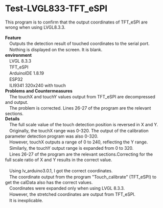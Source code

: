 # Test-LVGL833-TFT_eSPI
This program is to confirm that the output coordinates of TFT_eSPI are wrong when using LVGL8.3.3.
<BR>
<BR>
**Feature**<BR>
　Outputs the detection result of touched coordinates to the serial port.
<BR>
　Nothing is displayed on the screen. It is blank.<BR>
**environment**<BR>
　LVGL 8.3.3<BR>
　TFT_eSPI<BR>
　ArduinoIDE 1.8.19<BR>
　ESP32<BR>
　ILI9341 320x240 with touch<BR>
**Problems and Countermeasures**<BR>
　The touchX and touchY values output from TFT_eSPI are decompressed and output.<BR>
　The problem is corrected. Lines 26-27 of the program are the relevant sections.<BR>
**Details**<BR>
　The full scale value of the touch detection position is reversed in X and Y.<BR>
　Originally, the touchX range was 0-320. The output of the calibration parameter detection program was also 0-320.<BR>
　However, touchX outputs a range of 0 to 240, reflecting the Y range.<BR>
　Similarly, the touchY output range is expanded from 0 to 320.<BR>
　Lines 26-27 of the program are the relevant sections.Correcting for the full scale ratio of X and Y results in the correct value.<BR>
<BR>
　Using lv_arduino3.0.1, I got the correct coordinates.<BR>
　The coordinate output from the program "Touch_calibrate" (TFT_eSPI) to get the calData also has the correct values.<BR>
　Coordinates were expanded only when using LVGL 8.3.3.<BR>
　However, the stretched coordinates are output from TFT_eSPI.<BR>
　It is inexplicable.
